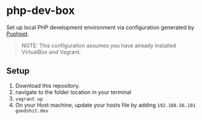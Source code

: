 php-dev-box
===========

Set up local PHP development environment via configuration generated by [Puphpet](http://puphpet.com).

> NOTE: This configuration assumes you have already installed VirtualBox and Vagrant.

Setup
-----

1. Download this repository.
2. navigate to the folder location in your terminal
3. `vagrant up`
4. On your Host machine, update your hosts file by adding `192.168.56.101 goodshit.dev`



